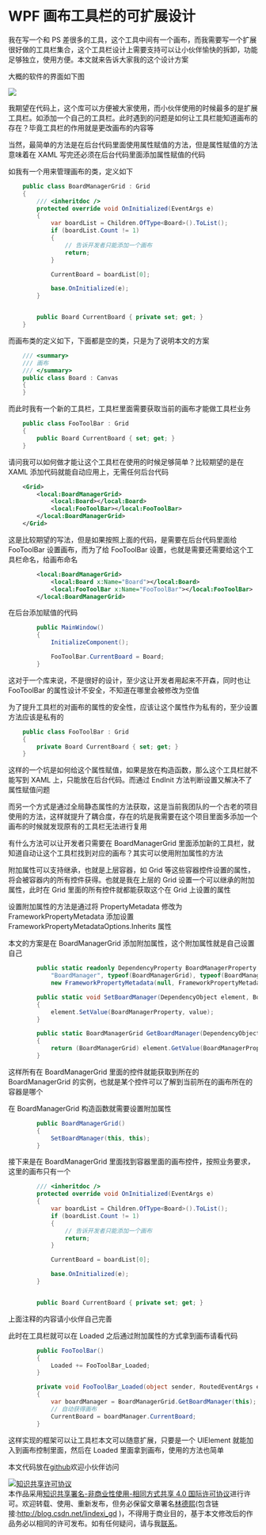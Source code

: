 
# WPF 画布工具栏的可扩展设计

我在写一个和 PS 差很多的工具，这个工具中间有一个画布，而我需要写一个扩展很好做的工具栏集合，这个工具栏设计上需要支持可以让小伙伴愉快的拆卸，功能足够独立，使用方便。本文就来告诉大家我的这个设计方案

<!--more-->


<!-- CreateTime:5/21/2020 8:57:22 AM -->

<!-- 发布 -->

大概的软件的界面如下图

<!-- ![](image/WPF 画布工具栏的可扩展设计/WPF 画布工具栏的可扩展设计0.png) -->

![](http://image.acmx.xyz/lindexi%2F2020521858407978.jpg)

我期望在代码上，这个库可以方便被大家使用，而小伙伴使用的时候最多的是扩展工具栏。如添加一个自己的工具栏。此时遇到的问题是如何让工具栏能知道画布的存在？毕竟工具栏的作用就是更改画布的内容等

当然，最简单的方法是在后台代码里面使用属性赋值的方法，但是属性赋值的方法意味着在 XAML 写完还必须在后台代码里面添加属性赋值的代码

如我有一个用来管理画布的类，定义如下

```csharp
    public class BoardManagerGrid : Grid
    {
        /// <inheritdoc />
        protected override void OnInitialized(EventArgs e)
        {
            var boardList = Children.OfType<Board>().ToList();
            if (boardList.Count != 1)
            {
                // 告诉开发者只能添加一个画布
                return;
            }

            CurrentBoard = boardList[0];

            base.OnInitialized(e);
        }


        public Board CurrentBoard { private set; get; }
    }
```

而画布类的定义如下，下面都是空的类，只是为了说明本文的方案

```csharp
    /// <summary>
    /// 画布
    /// </summary>
    public class Board : Canvas
    {
    }
```

而此时我有一个新的工具栏，工具栏里面需要获取当前的画布才能做工具栏业务

```csharp
    public class FooToolBar : Grid
    {
        public Board CurrentBoard { set; get; }
    }
```

请问我可以如何做才能让这个工具栏在使用的时候足够简单？比较期望的是在 XAML 添加代码就能自动应用上，无需任何后台代码

```xml
    <Grid>
        <local:BoardManagerGrid>
            <local:Board></local:Board>
            <local:FooToolBar></local:FooToolBar>
        </local:BoardManagerGrid>
    </Grid>
```

这是比较期望的写法，但是如果按照上面的代码，是需要在后台代码里面给 FooToolBar 设置画布，而为了给 FooToolBar 设置，也就是需要还需要给这个工具栏命名，给画布命名

```xml
        <local:BoardManagerGrid>
            <local:Board x:Name="Board"></local:Board>
            <local:FooToolBar x:Name="FooToolBar"></local:FooToolBar>
        </local:BoardManagerGrid>
```

在后台添加赋值的代码

```csharp
        public MainWindow()
        {
            InitializeComponent();

            FooToolBar.CurrentBoard = Board;
        }
```

这对于一个库来说，不是很好的设计，至少这让开发者用起来不开森，同时也让 FooToolBar 的属性设计不安全，不知道在哪里会被修改为空值

为了提升工具栏的对画布的属性的安全性，应该让这个属性作为私有的，至少设置方法应该是私有的

```csharp
    public class FooToolBar : Grid
    {
        private Board CurrentBoard { set; get; }
    }
```

这样的一个坑是如何给这个属性赋值，如果是放在构造函数，那么这个工具栏就不能写到 XAML 上，只能放在后台代码。而通过 EndInit 方法判断设置又解决不了属性赋值问题

而另一个方式是通过全局静态属性的方法获取，这是当前我团队的一个古老的项目使用的方法，这样就提升了耦合度，存在的坑是我需要在这个项目里面多添加一个画布的时候就发现原有的工具栏无法进行复用



有什么方法可以让开发者只需要在 BoardManagerGrid 里面添加新的工具栏，就知道自动让这个工具栏找到对应的画布？其实可以使用附加属性的方法

附加属性可以支持继承，也就是上层容器，如 Grid 等这些容器控件设置的属性，将会被容器内的所有控件获得。也就是我在上层的 Grid 设置一个可以继承的附加属性，此时在 Grid 里面的所有控件就都能获取这个在 Grid 上设置的属性

设置附加属性的方法是通过将 PropertyMetadata 修改为 FrameworkPropertyMetadata 添加设置 FrameworkPropertyMetadataOptions.Inherits 属性

本文的方案是在 BoardManagerGrid 添加附加属性，这个附加属性就是自己设置自己

```csharp
        public static readonly DependencyProperty BoardManagerProperty = DependencyProperty.RegisterAttached(
            "BoardManager", typeof(BoardManagerGrid), typeof(BoardManagerGrid),
            new FrameworkPropertyMetadata(null, FrameworkPropertyMetadataOptions.Inherits));

        public static void SetBoardManager(DependencyObject element, BoardManagerGrid value)
        {
            element.SetValue(BoardManagerProperty, value);
        }

        public static BoardManagerGrid GetBoardManager(DependencyObject element)
        {
            return (BoardManagerGrid) element.GetValue(BoardManagerProperty);
        }
```

这样所有在 BoardManagerGrid 里面的控件就能获取到所在的 BoardManagerGrid 的实例，也就是某个控件可以了解到当前所在的画布所在的容器是哪个

在 BoardManagerGrid 构造函数就需要设置附加属性

```csharp
        public BoardManagerGrid()
        {
            SetBoardManager(this, this);
        }
```

接下来是在 BoardManagerGrid 里面找到容器里面的画布控件，按照业务要求，这里的画布只有一个

```csharp
        /// <inheritdoc />
        protected override void OnInitialized(EventArgs e)
        {
            var boardList = Children.OfType<Board>().ToList();
            if (boardList.Count != 1)
            {
                // 告诉开发者只能添加一个画布
                return;
            }

            CurrentBoard = boardList[0];

            base.OnInitialized(e);
        }


        public Board CurrentBoard { private set; get; }
```

上面注释的内容请小伙伴自己完善

此时在工具栏就可以在 Loaded 之后通过附加属性的方式拿到画布请看代码

```csharp
        public FooToolBar()
        {
            Loaded += FooToolBar_Loaded;
        }

        private void FooToolBar_Loaded(object sender, RoutedEventArgs e)
        {
            var boardManager = BoardManagerGrid.GetBoardManager(this);
            // 自动获得画布
            CurrentBoard = boardManager.CurrentBoard;
        }
```

这样实现的框架可以让工具栏本文可以随意扩展，只要是一个 UIElement 就能加入到画布控制里面，然后在 Loaded 里面拿到画布，使用的方法也简单



本文代码放在[github](https://github.com/lindexi/lindexi_gd/tree/367b4ddd17cb3ee1a92849239911d140e5112a7b/FallkucearwallnelRufefawgem)欢迎小伙伴访问





<a rel="license" href="http://creativecommons.org/licenses/by-nc-sa/4.0/"><img alt="知识共享许可协议" style="border-width:0" src="https://licensebuttons.net/l/by-nc-sa/4.0/88x31.png" /></a><br />本作品采用<a rel="license" href="http://creativecommons.org/licenses/by-nc-sa/4.0/">知识共享署名-非商业性使用-相同方式共享 4.0 国际许可协议</a>进行许可。欢迎转载、使用、重新发布，但务必保留文章署名[林德熙](http://blog.csdn.net/lindexi_gd)(包含链接:http://blog.csdn.net/lindexi_gd )，不得用于商业目的，基于本文修改后的作品务必以相同的许可发布。如有任何疑问，请与我[联系](mailto:lindexi_gd@163.com)。